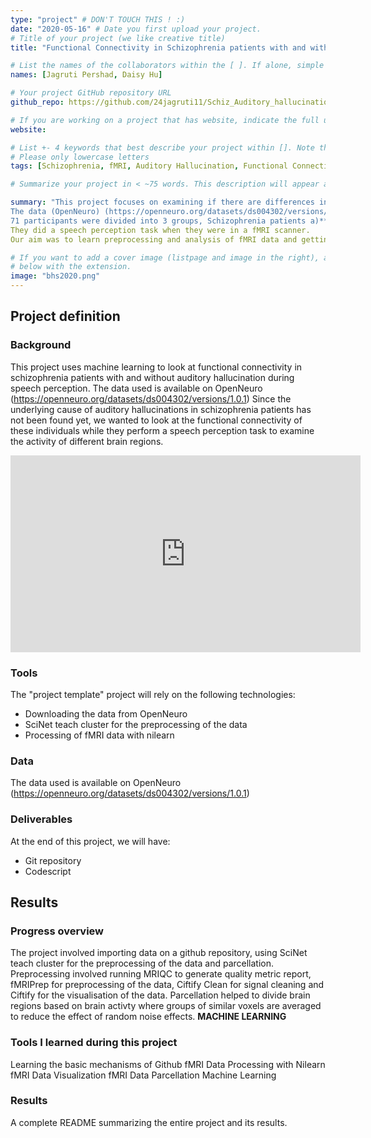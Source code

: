 ```yaml
---
type: "project" # DON'T TOUCH THIS ! :)
date: "2020-05-16" # Date you first upload your project.
# Title of your project (we like creative title)
title: "Functional Connectivity in Schizophrenia patients with and without Auditory Hallucinations"

# List the names of the collaborators within the [ ]. If alone, simple put your name within []
names: [Jagruti Pershad, Daisy Hu]

# Your project GitHub repository URL
github_repo: https://github.com/24jagruti11/Schiz_Auditory_hallucination.git

# If you are working on a project that has website, indicate the full url including "https://" below or leave it empty.
website:

# List +- 4 keywords that best describe your project within []. Note that the project summary also involves a number of key words. Those are listed on top of the [github repository](https://github.com/brainhack-school2020/project_template), click `manage topics`.
# Please only lowercase letters
tags: [Schizophrenia, fMRI, Auditory Hallucination, Functional Connectivity]

# Summarize your project in < ~75 words. This description will appear at the top of your page and on the list page with other projects..

summary: "This project focuses on examining if there are differences in the functional connectivity in schizophrenia with and without auditory hallucinations as well as healthy controls during speech perception. 
The data (OpenNeuro) (https://openneuro.org/datasets/ds004302/versions/1.0.1). 
71 participants were divided into 3 groups, Schizophrenia patients a)**with** auditory hallucination (AVH+), b)**without** auditory hallucination (AVH-) and Healthy Controls (HC) (https://school.brainhackmtl.org/project)."
They did a speech perception task when they were in a fMRI scanner.
Our aim was to learn preprocessing and analysis of fMRI data and getting familiar with machine learning. 

# If you want to add a cover image (listpage and image in the right), add it to your directory and indicate the name
# below with the extension.
image: "bhs2020.png"
---
```

<!-- This is an html comment and this won't appear in the rendered page. You are now editing the "content" area, the core of your description. Everything that you can do in markdown is allowed below. We added a couple of comments to guide your through documenting your progress. -->

## Project definition

### Background
This project uses machine learning to look at functional connectivity in schizophrenia patients with and without auditory hallucination during speech perception.
The data used is available on OpenNeuro (https://openneuro.org/datasets/ds004302/versions/1.0.1)
Since the underlying cause of auditory hallucinations in schizophrenia patients has not been found yet, we wanted to look at the functional connectivity of these individuals while they perform a speech perception task to examine the activity of different brain regions.

<iframe width="560" height="315" src="https://www.youtube.com/embed/PTYs_JFKsHI" frameborder="0" allow="accelerometer; autoplay; encrypted-media; gyroscope; picture-in-picture" allowfullscreen></iframe>

### Tools

The "project template" project will rely on the following technologies:
 * Downloading the data from OpenNeuro
 * SciNet teach cluster for the preprocessing of the data
 * Processing of fMRI data with nilearn

### Data

The data used is available on OpenNeuro (https://openneuro.org/datasets/ds004302/versions/1.0.1)

### Deliverables

At the end of this project, we will have:
 - Git repository
 - Codescript

## Results

### Progress overview

The project involved importing data on a github repository, using SciNet teach cluster for the preprocessing of the data and parcellation. Preprocessing involved running MRIQC to generate quality metric report, fMRIPrep for preprocessing of the data, Ciftify Clean for signal cleaning and Ciftify for the visualisation of the data. Parcellation helped to divide brain regions based on brain activty where groups of similar voxels are averaged to reduce the effect of random noise effects.  **MACHINE LEARNING**

### Tools I learned during this project

 Learning the basic mechanisms of Github
 fMRI Data Processing with Nilearn
 fMRI Data Visualization
 fMRI Data Parcellation 
 Machine Learning

### Results

A complete README summarizing the entire project and its results.


